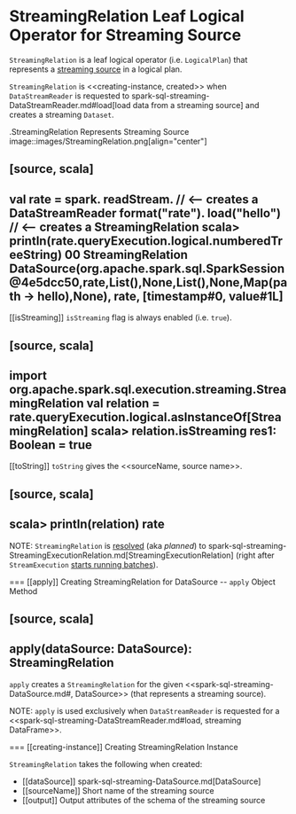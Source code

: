 # StreamingRelation Leaf Logical Operator for Streaming Source

`StreamingRelation` is a leaf logical operator (i.e. `LogicalPlan`) that represents a [streaming source](Source.md) in a logical plan.

`StreamingRelation` is <<creating-instance, created>> when `DataStreamReader` is requested to spark-sql-streaming-DataStreamReader.md#load[load data from a streaming source] and creates a streaming `Dataset`.

.StreamingRelation Represents Streaming Source
image::images/StreamingRelation.png[align="center"]

[source, scala]
----
val rate = spark.
  readStream.     // <-- creates a DataStreamReader
  format("rate").
  load("hello")   // <-- creates a StreamingRelation
scala> println(rate.queryExecution.logical.numberedTreeString)
00 StreamingRelation DataSource(org.apache.spark.sql.SparkSession@4e5dcc50,rate,List(),None,List(),None,Map(path -> hello),None), rate, [timestamp#0, value#1L]
----

[[isStreaming]]
`isStreaming` flag is always enabled (i.e. `true`).

[source, scala]
----
import org.apache.spark.sql.execution.streaming.StreamingRelation
val relation = rate.queryExecution.logical.asInstanceOf[StreamingRelation]
scala> relation.isStreaming
res1: Boolean = true
----

[[toString]]
`toString` gives the <<sourceName, source name>>.

[source, scala]
----
scala> println(relation)
rate
----

NOTE: `StreamingRelation` is [resolved](StreamExecution.md#logicalPlan) (aka _planned_) to spark-sql-streaming-StreamingExecutionRelation.md[StreamingExecutionRelation] (right after `StreamExecution` [starts running batches](StreamExecution.md#runStream)).

=== [[apply]] Creating StreamingRelation for DataSource -- `apply` Object Method

[source, scala]
----
apply(dataSource: DataSource): StreamingRelation
----

`apply` creates a `StreamingRelation` for the given <<spark-sql-streaming-DataSource.md#, DataSource>> (that represents a streaming source).

NOTE: `apply` is used exclusively when `DataStreamReader` is requested for a <<spark-sql-streaming-DataStreamReader.md#load, streaming DataFrame>>.

=== [[creating-instance]] Creating StreamingRelation Instance

`StreamingRelation` takes the following when created:

* [[dataSource]] spark-sql-streaming-DataSource.md[DataSource]
* [[sourceName]] Short name of the streaming source
* [[output]] Output attributes of the schema of the streaming source
